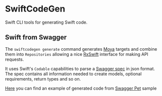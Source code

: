 # SwiftCodeGen

Swift CLI tools for generating Swift code.

## Swift from Swagger

The `swiftcodegen generate` command generates [Moya](https://github.com/Moya/Moya) targets and combine them into `Repositories` allowing a nice [RxSwift](https://github.com/ReactiveX/RxSwift) interface for making API requests.

It uses Swift's `Codable` capabilities to parse a [Swagger spec](https://editor.swagger.io) in json format. The spec contains all information needed to create models, optional requirements, return types and so on.

[Here](https://github.com/viniciusaro/SwiftCodeGen/tree/master/Sources/SwiftCodeGenExample/Generated) you can find an example of generated code from [Swagger Pet](https://editor.swagger.io) sample
